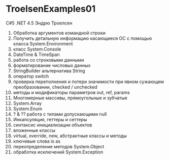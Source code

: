 # TroelsenExamples01
C#5 .NET 4.5 Эндрю Троелсен

1) Обработка аргументов командной строки
2) Получить детальную информацию касающиеся ОС с помощью класса System.Environment
3) класс System.Console
4) DateTime & TimeSpan
5) работа со строковыми данными
6) форматирование числовых данных
7) StringBuilder альтернатива String
8) оператор switch
9) проверка переполнения и потери значимости при явном сужающем преобразовании, checked / unchecked
10) методы и модификаторы параметров out, ref, params
11) Многомерные массивы, прямоугольные и зубчатые
12) System.Array
13) System.Enum
14) ? & ?? работа с типами допускающими null
15) Инкапсуляция, геттеры и сеттеры
16) синтаксис инициализации объектов
17) вложенные класcы
18) virtual, override, new, абстрактные классы и методы
19) ключевые слова is as
20) переопределение методов System.Object
21) обработка исключений System.Exception
